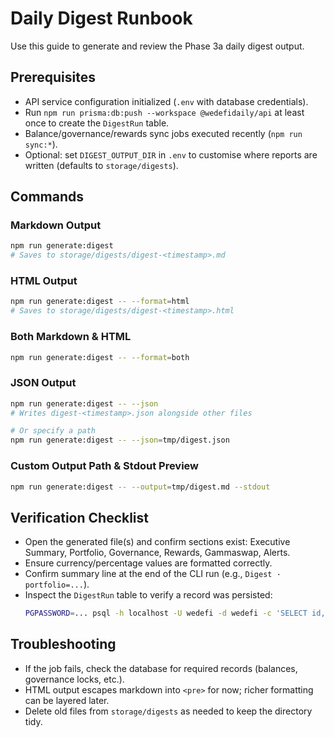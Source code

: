 # Daily Digest Runbook

Use this guide to generate and review the Phase 3a daily digest output.

## Prerequisites
- API service configuration initialized (`.env` with database credentials).
- Run `npm run prisma:db:push --workspace @wedefidaily/api` at least once to create the `DigestRun` table.
- Balance/governance/rewards sync jobs executed recently (`npm run sync:*`).
- Optional: set `DIGEST_OUTPUT_DIR` in `.env` to customise where reports are written (defaults to `storage/digests`).

## Commands

### Markdown Output
```bash
npm run generate:digest
# Saves to storage/digests/digest-<timestamp>.md
```

### HTML Output
```bash
npm run generate:digest -- --format=html
# Saves to storage/digests/digest-<timestamp>.html
```

### Both Markdown & HTML
```bash
npm run generate:digest -- --format=both
```

### JSON Output
```bash
npm run generate:digest -- --json
# Writes digest-<timestamp>.json alongside other files

# Or specify a path
npm run generate:digest -- --json=tmp/digest.json
```

### Custom Output Path & Stdout Preview
```bash
npm run generate:digest -- --output=tmp/digest.md --stdout
```

## Verification Checklist
- Open the generated file(s) and confirm sections exist: Executive Summary, Portfolio, Governance, Rewards, Gammaswap, Alerts.
- Ensure currency/percentage values are formatted correctly.
- Confirm summary line at the end of the CLI run (e.g., `Digest · portfolio=...`).
- Inspect the `DigestRun` table to verify a record was persisted:
  ```bash
  PGPASSWORD=... psql -h localhost -U wedefi -d wedefi -c 'SELECT id, generated_at, markdown_path, html_path FROM "DigestRun" ORDER BY "createdAt" DESC LIMIT 3;'
  ```

## Troubleshooting
- If the job fails, check the database for required records (balances, governance locks, etc.).
- HTML output escapes markdown into `<pre>` for now; richer formatting can be layered later.
- Delete old files from `storage/digests` as needed to keep the directory tidy.
